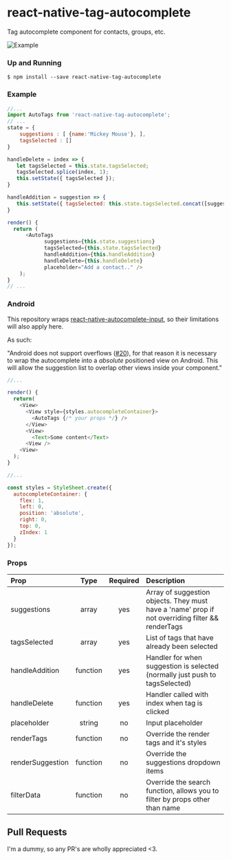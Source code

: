 # react-native-tag-autocomplete
Tag autocomplete component for contacts, groups, etc.

![Example](https://raw.githubusercontent.com/JoeRoddy/react-native-tag-autocomplete/master/tag.gif)

### Up and Running

```shell
$ npm install --save react-native-tag-autocomplete
```

### Example

```javascript
//...
import AutoTags from 'react-native-tag-autocomplete';
// ...
state = {
    suggestions : [ {name:'Mickey Mouse'}, ],
    tagsSelected : []
}

handleDelete = index => {
   let tagsSelected = this.state.tagsSelected;
   tagsSelected.splice(index, 1);
   this.setState({ tagsSelected });
}

handleAddition = suggestion => {
   this.setState({ tagsSelected: this.state.tagsSelected.concat([suggestion]) });
}

render() {
  return (          
      <AutoTags
            suggestions={this.state.suggestions}
            tagsSelected={this.state.tagsSelected}
            handleAddition={this.handleAddition}
            handleDelete={this.handleDelete} 
            placeholder="Add a contact.." />              
    );
}
// ...
```

### Android
This repository wraps [react-native-autocomplete-input](https://github.com/l-urence/react-native-autocomplete-input), so their limitations will also apply here. 

As such:

"Android does not support overflows ([#20](https://github.com/l-urence/react-native-autocomplete-input/issues/20)), for that reason it is necessary to wrap the autocomplete into a *absolute* positioned view on Android. This will  allow the suggestion list to overlap other views inside your component."

```javascript
//...

render() {
  return(
    <View>
      <View style={styles.autocompleteContainer}>
        <AutoTags {/* your props */} />
      </View>
      <View>
        <Text>Some content</Text>
      <View />
    <View>
  );
}

//...

const styles = StyleSheet.create({
  autocompleteContainer: {
    flex: 1,
    left: 0,
    position: 'absolute',
    right: 0,
    top: 0,
    zIndex: 1
  }
});

```

### Props
| Prop | Type | Required | Description |
| :------------ |:---------------:|:------:| :-----|
| suggestions | array |yes| Array of suggestion objects. They must have a 'name' prop if not overriding filter && renderTags |
| tagsSelected | array |yes| List of tags that have already been selected
| handleAddition | function|yes | Handler for when suggestion is selected (normally just push to tagsSelected) |
| handleDelete | function |yes| Handler called with index when tag is clicked |
| placeholder | string |no| Input placeholder  |
| renderTags | function |no| Override the render tags and it's styles|
| renderSuggestion | function |no| Override the suggestions dropdown items |
| filterData | function |no| Override the search function, allows you to filter by props other than name  | tagStyles | object | no | Override the default tag styling| orientedBelow | boolean | no | Move tags below the input instead of above (default). This is false by default. | 

## Pull Requests
I'm a dummy, so any PR's are wholly appreciated <3.
